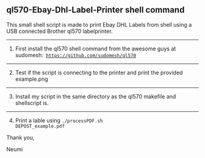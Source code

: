 ql570-Ebay-Dhl-Label-Printer shell command
---------

This small shell script is made to print Ebay DHL Labels from shell using a 
USB connected Brother ql570 labelprinter.

----
1. First install the ql570 shell command from the awesome guys at sudomesh:<code>
https://github.com/sudomesh/ql570 </code>

----
2. Test if the script is connecting to the printer and print the 
provided example.png

----
3. Install my script in the same directory as the ql570 makefile and shellscript 
is.

----
4. Print a lable using <code>./processPDF.sh DEPOST_example.pdf</code>







Thank you,

Neumi
